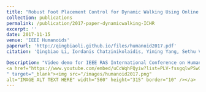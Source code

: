 ```yaml
---
title: "Robust Foot Placement Control for Dynamic Walking Using Online Parameter Estimation"
collection: publications
permalink: /publication/2017-paper-dynamicwalking-ICHR
excerpt: ''
date: 2017-11-15
venue: 'IEEE Humanoids'
paperurl: 'http://qingbiaoli.github.io/files/humanoid2017.pdf'
citation: 'Qingbiao Li, Iordanis Chatzinikolaidis, Yiming Yang, Sethu Vijayakumar, and Zhibin Li. Robust Foot Placement Control for Dynamic Walking Using Online Parameter Estimation. IEEE Humanoids, 2017.'

Description: "Video demo for IEEE RAS International Conference on Humanoid Robots — November 15-17, 2017, Birmingham (UK)"
<a href="https://www.youtube.com/embed/uCcWqhFQyiw?list=PLV-fssgqlwPSwQPcX1yuhZEjpwVyBJcAh
" target="_blank"><img src="/images/humanoid2017.png" 
alt="IMAGE ALT TEXT HERE" width="560" height="315" border="10" /></a>
---
```


